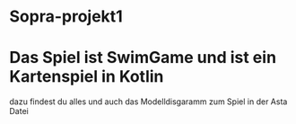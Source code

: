 # Sopra-projekt1
# Das Spiel ist SwimGame und ist ein Kartenspiel in Kotlin
dazu findest du alles und auch das Modelldisgaramm zum Spiel in der Asta Datei
